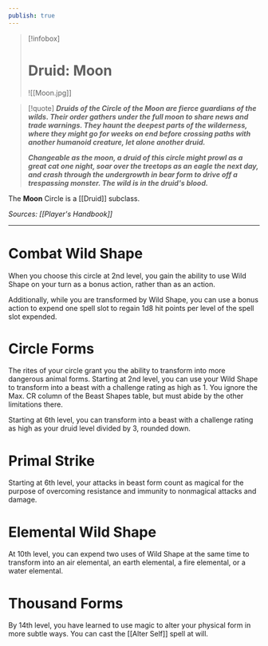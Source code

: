 ```yaml
---
publish: true
---
```

> [!infobox]
> # Druid: Moon
> ![[Moon.jpg]]

> [!quote]
> **_Druids of the Circle of the Moon are fierce guardians of the wilds. Their order gathers under the full moon to share news and trade warnings. They haunt the deepest parts of the wilderness, where they might go for weeks on end before crossing paths with another humanoid creature, let alone another druid._**
> 
> **_Changeable as the moon, a druid of this circle might prowl as a great cat one night, soar over the treetops as an eagle the next day, and crash through the undergrowth in bear form to drive off a trespassing monster. The wild is in the druid's blood._**

The **Moon** Circle is a [[Druid]] subclass.

*Sources: [[Player's Handbook]]*
***
# Combat Wild Shape
When you choose this circle at 2nd level, you gain the ability to use Wild Shape on your turn as a bonus action, rather than as an action.

Additionally, while you are transformed by Wild Shape, you can use a bonus action to expend one spell slot to regain 1d8 hit points per level of the spell slot expended.
# Circle Forms
The rites of your circle grant you the ability to transform into more dangerous animal forms. Starting at 2nd level, you can use your Wild Shape to transform into a beast with a challenge rating as high as 1. You ignore the Max. CR column of the Beast Shapes table, but must abide by the other limitations there.

Starting at 6th level, you can transform into a beast with a challenge rating as high as your druid level divided by 3, rounded down.
# Primal Strike
Starting at 6th level, your attacks in beast form count as magical for the purpose of overcoming resistance and immunity to nonmagical attacks and damage.
# Elemental Wild Shape
At 10th level, you can expend two uses of Wild Shape at the same time to transform into an air elemental, an earth elemental, a fire elemental, or a water elemental.
# Thousand Forms
By 14th level, you have learned to use magic to alter your physical form in more subtle ways. You can cast the [[Alter Self]] spell at will.